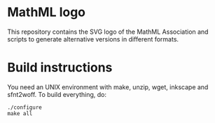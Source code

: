 # MathML logo

This repository contains the SVG logo of the MathML Association and scripts to
generate alternative versions in different formats.

# Build instructions

You need an UNIX environment with make, unzip, wget, inkscape and sfnt2woff.
To build everything, do:

    ./configure
    make all
